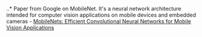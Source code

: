
..* Paper from Google on MobileNet. It's a neural network architecture intended for computer vision applications on mobile devices and embedded cameras - [MobileNets: Efficient Convolutional Neural Networks for Mobile Vision Applications](https://arxiv.org/abs/1704.04861)
